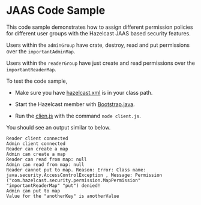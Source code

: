 # JAAS Code Sample

This code sample demonstrates how to assign different permission policies for different user groups with the Hazelcast JAAS based security features.

Users within the `adminGroup` have crate, destroy, read and put permissions over the `importantAdminMap`.

Users within the `readerGroup` have just create and read permissions over the `importantReaderMap`.

To test the code sample,

* Make sure you have [hazelcast.xml](hazelcast-member/src/main/resources/hazelcast.xml) is in your class path.

* Start the Hazelcast member with [Bootstrap.java](hazelcast-member/src/main/java/com/company/Bootstrap.java).

* Run the [clien.js](client.js) with the command `node client.js`.

You should see an output similar to below.

```
Reader client connected
Admin client connected
Reader can create a map
Admin can create a map
Reader can read from map: null
Admin can read from map: null
Reader cannot put to map. Reason: Error: Class name: java.security.AccessControlException , Message: Permission ("com.hazelcast.security.permission.MapPermission" "importantReaderMap" "put") denied!
Admin can put to map
Value for the "anotherKey" is anotherValue
```
